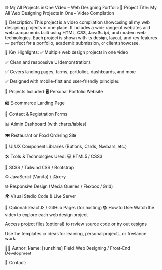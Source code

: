 <!-- Uploading "WhatsApp Video 2025-06-15 at 15.59.00 (2).mp4"... --> 
🌐 My All Projects in One Video – Web Designing Portfolio
📌 Project Title:
My All Web Designing Projects in One – Video Compilation

🧠 Description:
This project is a video compilation showcasing all my web designing projects in one place. It includes a wide range of websites and web components built using HTML, CSS, JavaScript, and modern web technologies. Each project is shown with its design, layout, and key features — perfect for a portfolio, academic submission, or client showcase.

🎯 Key Highlights:
✅ Multiple web design projects in one video

✅ Clean and responsive UI demonstrations

✅ Covers landing pages, forms, portfolios, dashboards, and more

✅ Designed with mobile-first and user-friendly principles

📁 Projects Included:
🖥️ Personal Portfolio Website

🛍️ E-commerce Landing Page

📝 Contact & Registration Forms

📊 Admin Dashboard (with charts/tables)

🍽️ Restaurant or Food Ordering Site

🎨 UI/UX Component Libraries (Buttons, Cards, Navbars, etc.)

🛠️ Tools & Technologies Used:
💻 HTML5 / CSS3

🎨 SCSS / Tailwind CSS / Bootstrap

⚙️ JavaScript (Vanilla) / jQuery

🌐 Responsive Design (Media Queries / Flexbox / Grid)

🌍 Visual Studio Code & Live Server

🧪 Optional: ReactJS / GitHub Pages (for hosting)
📚 How to Use:
Watch the video to explore each web design project.

Access project files (optional) to review source code or try out designs.

Use the templates or ideas for learning, personal projects, or freelance work.

🙋‍♂️ Author:
Name: [sunshine]
Field: Web Designing / Front-End Development

📧 Contact:
